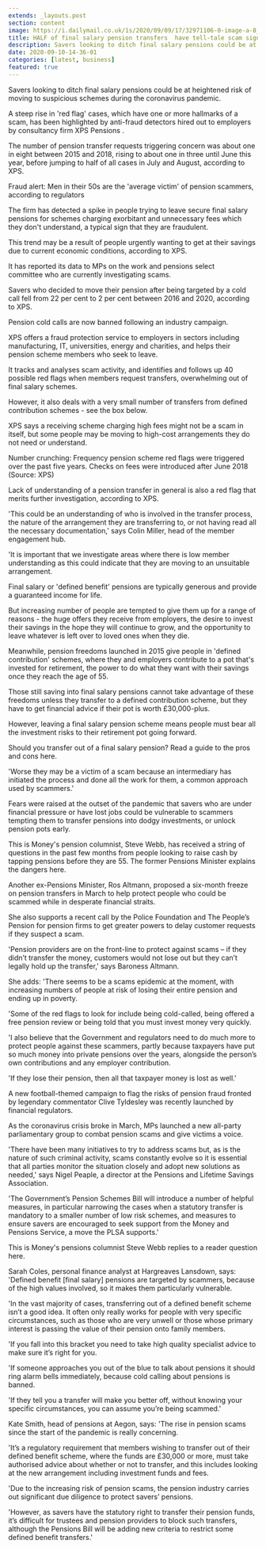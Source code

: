 ```yaml
---
extends: _layouts.post
section: content
image: https://i.dailymail.co.uk/1s/2020/09/09/17/32971106-0-image-a-8_1599667707007.jpg 
title: HALF of final salary pension transfers  have tell-tale scam signs 
description: Savers looking to ditch final salary pensions could be at heightened risk of moving to suspicious schemes during the coronavirus pandemic. 
date: 2020-09-10-14-36-01 
categories: [latest, business] 
featured: true 
--- 
```

Savers looking to ditch final salary pensions could be at heightened risk of moving to suspicious schemes during the coronavirus pandemic. 

A steep rise in 'red flag' cases, which have one or more hallmarks of a scam, has been highlighted by anti-fraud detectors hired out to employers by consultancy firm XPS Pensions .

The number of pension transfer requests triggering concern was about one in eight between 2015 and 2018, rising to about one in three until June this year, before jumping to half of all cases in July and August, according to XPS.

Fraud alert: Men in their 50s are the 'average victim' of pension scammers, according to regulators

The firm has detected a spike in people trying to leave secure final salary pensions for schemes charging exorbitant and unnecessary fees which they don't understand, a typical sign that they are fraudulent.

This trend may be a result of people urgently wanting to get at their savings due to current economic conditions, according to XPS. 

It has reported its data to MPs on the work and pensions select committee who are currently investigating scams.

Savers who decided to move their pension after being targeted by a cold call fell from 22 per cent to 2 per cent between 2016 and 2020, according to XPS. 

Pension cold calls are now banned following an industry campaign.

XPS offers a fraud protection service to employers in sectors including manufacturing, IT, universities, energy and charities, and helps their pension scheme members who seek to leave.

It tracks and analyses scam activity, and identifies and follows up 40 possible red flags when members request transfers, overwhelming out of final salary schemes. 

However, it also deals with a very small number of transfers from defined contribution schemes - see the box below.

XPS says a receiving scheme charging high fees might not be a scam in itself, but some people may be moving to high-cost arrangements they do not need or understand.

Number crunching: Frequency pension scheme red flags were triggered over the past five years. Checks on fees were introduced after June 2018 (Source: XPS)

Lack of understanding of a pension transfer in general is also a red flag that merits further investigation, according to XPS.

'This could be an understanding of who is involved in the transfer process, the nature of the arrangement they are transferring to, or not having read all the necessary documentation,' says Colin Miller, head of the member engagement hub.

'It is important that we investigate areas where there is low member understanding as this could indicate that they are moving to an unsuitable arrangement.

Final salary or 'defined benefit' pensions are typically generous and provide a guaranteed income for life. 

But increasing number of people are tempted to give them up for a range of reasons - the huge offers they receive from employers, the desire to invest their savings in the hope they will continue to grow, and the opportunity to leave whatever is left over to loved ones when they die. 

Meanwhile, pension freedoms launched in 2015 give people in 'defined contribution' schemes, where they and employers contribute to a pot that's invested for retirement, the power to do what they want with their savings once they reach the age of 55. 

Those still saving into final salary pensions cannot take advantage of these freedoms unless they transfer to a defined contribution scheme, but they have to get financial advice if their pot is worth £30,000-plus. 

However, leaving a final salary pension scheme means people must bear all the investment risks to their retirement pot going forward.

Should you transfer out of a final salary pension? Read a guide to the pros and cons here.

'Worse they may be a victim of a scam because an intermediary has initiated the process and done all the work for them, a common approach used by scammers.'

Fears were raised at the outset of the pandemic that savers who are under financial pressure or have lost jobs could be vulnerable to scammers tempting them to transfer pensions into dodgy investments, or unlock pension pots early.

This is Money's pension columnist, Steve Webb, has received a string of questions in the past few months from people looking to raise cash by tapping pensions before they are 55. The former Pensions Minister explains the dangers here. 

Another ex-Pensions Minister, Ros Altmann, proposed a six-month freeze on pension transfers in March to help protect people who could be scammed while in desperate financial straits.

She also supports a recent call by the Police Foundation and The People’s Pension for pension firms to get greater powers to delay customer requests if they suspect a scam.

'Pension providers are on the front-line to protect against scams – if they didn’t transfer the money, customers would not lose out but they can’t legally hold up the transfer,' says Baroness Altmann.

She adds: 'There seems to be a scams epidemic at the moment, with increasing numbers of people at risk of losing their entire pension and ending up in poverty.

'Some of the red flags to look for include being cold-called, being offered a free pension review or being told that you must invest money very quickly.

'I also believe that the Government and regulators need to do much more to protect people against these scammers, partly because taxpayers have put so much money into private pensions over the years, alongside the person’s own contributions and any employer contribution.

'If they lose their pension, then all that taxpayer money is lost as well.' 

A new football-themed campaign to flag the risks of pension fraud fronted by legendary commentator Clive Tyldesley was recently launched by financial regulators.

As the coronavirus crisis broke in March, MPs launched a new all-party parliamentary group to combat pension scams and give victims a voice. 

'There have been many initiatives to try to address scams but, as is the nature of such criminal activity, scams constantly evolve so it is essential that all parties monitor the situation closely and adopt new solutions as needed,' says Nigel Peaple, a director at the Pensions and Lifetime Savings Association.

'The Government’s Pension Schemes Bill will introduce a number of helpful measures, in particular narrowing the cases when a statutory transfer is mandatory to a smaller number of low risk schemes, and measures to ensure savers are encouraged to seek support from the Money and Pensions Service, a move the PLSA supports.'

This is Money's pensions columnist Steve Webb replies to a reader question here. 

Sarah Coles, personal finance analyst at Hargreaves Lansdown, says: 'Defined benefit [final salary] pensions are targeted by scammers, because of the high values involved, so it makes them particularly vulnerable.

'In the vast majority of cases, transferring out of a defined benefit scheme isn’t a good idea. It often only really works for people with very specific circumstances, such as those who are very unwell or those whose primary interest is passing the value of their pension onto family members.

'If you fall into this bracket you need to take high quality specialist advice to make sure it’s right for you.

'If someone approaches you out of the blue to talk about pensions it should ring alarm bells immediately, because cold calling about pensions is banned.

'If they tell you a transfer will make you better off, without knowing your specific circumstances, you can assume you’re being scammed.'

Kate Smith, head of pensions at Aegon, says: 'The rise in pension scams since the start of the pandemic is really concerning.

'It’s a regulatory requirement that members wishing to transfer out of their defined benefit scheme, where the funds are £30,000 or more, must take authorised advice about whether or not to transfer, and this includes looking at the new arrangement including investment funds and fees.

'Due to the increasing risk of pension scams, the pension industry carries out significant due diligence to protect savers’ pensions.

'However, as savers have the statutory right to transfer their pension funds, it’s difficult for trustees and pension providers to block such transfers, although the Pensions Bill will be adding new criteria to restrict some defined benefit transfers.' 

 

